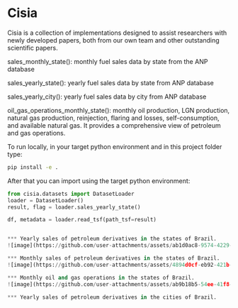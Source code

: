 # Cisia

Cisia is a collection of implementations designed to assist researchers with newly developed papers, both from our own team and other outstanding scientific papers.

sales_monthly_state(): monthly fuel sales data by state from the ANP database
    
sales_yearly_state(): yearly fuel sales data by state from ANP database

sales_yearly_city(): yearly fuel sales data by city from ANP database

oil_gas_operations_monthly_state(): monthly oil production, LGN production, natural gas production, reinjection, flaring and losses, self-consumption, and available natural gas. It provides a comprehensive view of petroleum and gas operations.
  


<!-- ## Installation

```bash
pip install cisia
``` -->


To run locally, in your target python environment and in this project folder type:
```bash
pip install -e .
```


After that you can import using the target python environment:

```python
from cisia.datasets import DatasetLoader
loader = DatasetLoader()
result, flag = loader.sales_yearly_state()

df, metadata = loader.read_tsf(path_tsf=result)


*** Yearly sales of petroleum derivatives in the states of Brazil.
![image](https://github.com/user-attachments/assets/ab1d0ac8-9574-4229-81e6-2e3ef32e959c)

*** Monthly sales of petroleum derivatives in the states of Brazil.
![image](https://github.com/user-attachments/assets/4894d0cf-eb92-421b-8b8a-d0a1522ccc0d)

*** Monthly oil and gas operations in the states of Brazil.
![image](https://github.com/user-attachments/assets/ab9b18b5-54ee-41f8-8948-9458b6e96343)

*** Yearly sales of petroleum derivatives in the cities of Brazil.



